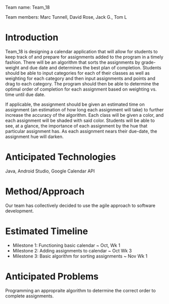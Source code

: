 Team name: Team_18

Team members: Marc Tunnell, David Rose, Jack G., Tom L

# Introduction

Team_18 is designing a calendar application that will allow for students to keep track of and 
prepare for assignments added to the program in a timely fashion. There will be an algorithm that 
sorts the assignments by grade-weight and due date and determines the best plan of completion.
Students should be able to input categories for each of their classes as well as weighting for
each category and then input assignments and points and drag to each category. The program should
then be able to determine the optimal order of completion for each assignment based on weighting vs.
time until due date.

If applicable, the assignment should be given an estimated time on assignment (an estimation of how long
each assignment will take) to further increase the accuracy of the algorithm. Each class will be given a 
color, and each assignment will be shaded with said color. Students will be able to see, at a glance, the
importance of each assignment by the hue that particular assignment has. As each assignment nears their
due-date, the assignment hue will darken.


# Anticipated Technologies

Java, Android Studio, Google Calendar API

# Method/Approach

Our team has collectively decided to use the agile approach to software development.


# Estimated Timeline

* Milestone 1: Functioning basic calendar ~ Oct, Wk 1 
* Milestone 2: Adding assignments to calendar ~ Oct Wk 3
* Milestone 3: Basic algorithm for sorting assignments ~ Nov Wk 1


# Anticipated Problems

Programming an appropraite algorithm to determine the correct order to complete assignments.